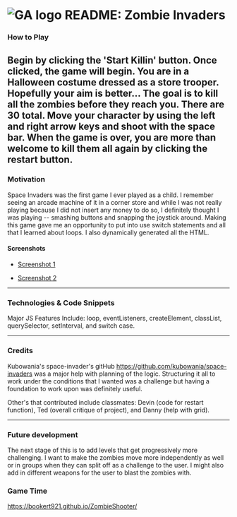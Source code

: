 # ![GA logo](https://ga-dash.s3.amazonaws.com/production/assets/logo-9f88ae6c9c3871690e33280fcf557f33.png) README: Zombie Invaders


### How to Play
Begin by clicking the 'Start Killin' button. Once clicked, the game will begin. You are in a Halloween costume dressed as a store trooper. Hopefully your aim is better... The goal is to kill all the zombies before they reach you. There are 30 total.
Move your character by using the left and right arrow keys and shoot with the space bar. When the game is over, you are more than welcome to kill them all again by clicking the restart button.
---
### Motivation
Space Invaders was the first game I ever played as a child. I remember seeing an arcade machine of it in a corner store and while I was not really playing because I did not insert any money to do so, I definitely thought I was playing -- smashing buttons and snapping the joystick around.
Making this game gave me an opportunity to put into use switch statements and all that I learned about loops. I also dynamically generated all the HTML.

#### Screenshots

* [Screenshot 1](project-one/images/Screenshot1.png)

* [Screenshot 2](project-one/images/Screenshot2.png)

---
### Technologies & Code Snippets
Major JS Features Include: loop, eventListeners, createElement, classList, querySelector, setInterval, and switch case.

---
### Credits

Kubowania's space-invader's gitHub https://github.com/kubowania/space-invaders was a major help with planning of the logic. Structuring it all to work under the conditions that I wanted was a challenge but having a foundation to work upon was definitely useful.

Other's that contributed include classmates: Devin (code for restart function), Ted (overall critique of project), and Danny (help with grid).

---

### Future development
The next stage of this is to add levels that get progressively more challenging. I want to make the zombies move more independently as well or in groups when they can split off as a challenge to the user.
I might also add in different weapons for the user to blast the zombies with.


### Game Time
https://bookert921.github.io/ZombieShooter/
